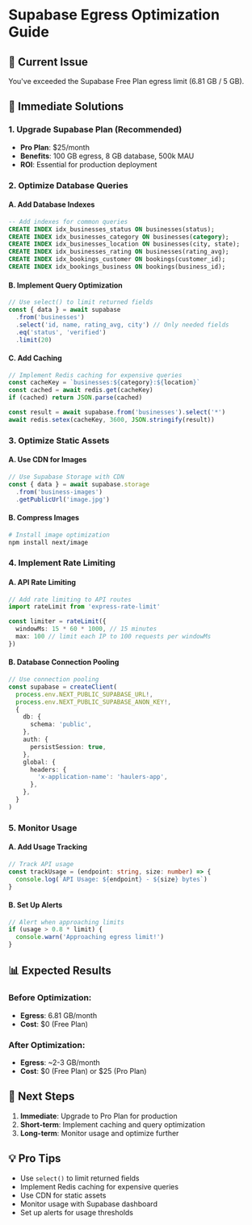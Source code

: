 # Supabase Egress Optimization Guide

## 🚨 Current Issue
You've exceeded the Supabase Free Plan egress limit (6.81 GB / 5 GB).

## 🔧 Immediate Solutions

### 1. Upgrade Supabase Plan (Recommended)
- **Pro Plan**: $25/month
- **Benefits**: 100 GB egress, 8 GB database, 500k MAU
- **ROI**: Essential for production deployment

### 2. Optimize Database Queries

#### A. Add Database Indexes
```sql
-- Add indexes for common queries
CREATE INDEX idx_businesses_status ON businesses(status);
CREATE INDEX idx_businesses_category ON businesses(category);
CREATE INDEX idx_businesses_location ON businesses(city, state);
CREATE INDEX idx_businesses_rating ON businesses(rating_avg);
CREATE INDEX idx_bookings_customer ON bookings(customer_id);
CREATE INDEX idx_bookings_business ON bookings(business_id);
```

#### B. Implement Query Optimization
```typescript
// Use select() to limit returned fields
const { data } = await supabase
  .from('businesses')
  .select('id, name, rating_avg, city') // Only needed fields
  .eq('status', 'verified')
  .limit(20)
```

#### C. Add Caching
```typescript
// Implement Redis caching for expensive queries
const cacheKey = `businesses:${category}:${location}`
const cached = await redis.get(cacheKey)
if (cached) return JSON.parse(cached)

const result = await supabase.from('businesses').select('*')
await redis.setex(cacheKey, 3600, JSON.stringify(result))
```

### 3. Optimize Static Assets

#### A. Use CDN for Images
```typescript
// Use Supabase Storage with CDN
const { data } = await supabase.storage
  .from('business-images')
  .getPublicUrl('image.jpg')
```

#### B. Compress Images
```bash
# Install image optimization
npm install next/image
```

### 4. Implement Rate Limiting

#### A. API Rate Limiting
```typescript
// Add rate limiting to API routes
import rateLimit from 'express-rate-limit'

const limiter = rateLimit({
  windowMs: 15 * 60 * 1000, // 15 minutes
  max: 100 // limit each IP to 100 requests per windowMs
})
```

#### B. Database Connection Pooling
```typescript
// Use connection pooling
const supabase = createClient(
  process.env.NEXT_PUBLIC_SUPABASE_URL!,
  process.env.NEXT_PUBLIC_SUPABASE_ANON_KEY!,
  {
    db: {
      schema: 'public',
    },
    auth: {
      persistSession: true,
    },
    global: {
      headers: {
        'x-application-name': 'haulers-app',
      },
    },
  }
)
```

### 5. Monitor Usage

#### A. Add Usage Tracking
```typescript
// Track API usage
const trackUsage = (endpoint: string, size: number) => {
  console.log(`API Usage: ${endpoint} - ${size} bytes`)
}
```

#### B. Set Up Alerts
```typescript
// Alert when approaching limits
if (usage > 0.8 * limit) {
  console.warn('Approaching egress limit!')
}
```

## 📊 Expected Results

### Before Optimization:
- **Egress**: 6.81 GB/month
- **Cost**: $0 (Free Plan)

### After Optimization:
- **Egress**: ~2-3 GB/month
- **Cost**: $0 (Free Plan) or $25 (Pro Plan)

## 🚀 Next Steps

1. **Immediate**: Upgrade to Pro Plan for production
2. **Short-term**: Implement caching and query optimization
3. **Long-term**: Monitor usage and optimize further

## 💡 Pro Tips

- Use `select()` to limit returned fields
- Implement Redis caching for expensive queries
- Use CDN for static assets
- Monitor usage with Supabase dashboard
- Set up alerts for usage thresholds

